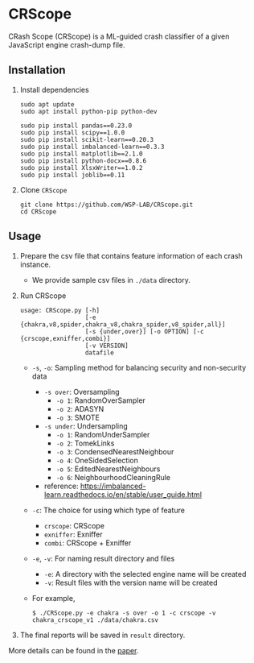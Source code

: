 # CRScope

CRash Scope (CRScope) is a ML-guided crash classifier of a given JavaScript engine crash-dump file.


## Installation
1. Install dependencies
	```
	sudo apt update
	sudo apt install python-pip python-dev

	sudo pip install pandas==0.23.0
	sudo pip install scipy==1.0.0
	sudo pip install scikit-learn==0.20.3
	sudo pip install imbalanced-learn==0.3.3
	sudo pip install matplotlib==2.1.0
	sudo pip install python-docx==0.8.6
	sudo pip install XlsxWriter==1.0.2
	sudo pip install joblib==0.11
	```

2. Clone `CRScope`
	```
	git clone https://github.com/WSP-LAB/CRScope.git
	cd CRScope
	```

## Usage
1. Prepare the csv file that contains feature information of each crash instance.
   - We provide sample csv files in `./data` directory.

2. Run CRScope
	```
	usage: CRScope.py [-h]
	                  [-e {chakra,v8,spider,chakra_v8,chakra_spider,v8_spider,all}]
	                  [-s {under,over}] [-o OPTION] [-c {crscope,exniffer,combi}]
	                  [-v VERSION]
	                  datafile
	```
	- `-s`, `-o`: Sampling method for balancing security and non-security data
		- `-s over`: Oversampling
			- `-o 1`: RandomOverSampler
			- `-o 2`: ADASYN
			- `-o 3`: SMOTE
		- `-s under`: Undersampling
			- `-o 1`: RandomUnderSampler
			- `-o 2`: TomekLinks
			- `-o 3`: CondensedNearestNeighbour
			- `-o 4`: OneSidedSelection
			- `-o 5`: EditedNearestNeighbours
			- `-o 6`: NeighbourhoodCleaningRule
		- reference: https://imbalanced-learn.readthedocs.io/en/stable/user_guide.html
	- `-c`: The choice for using which type of feature
		- `crscope`: CRScope
		- `exniffer`: Exniffer
		- `combi`: CRScope + Exniffer
	- `-e`, `-v`: For naming result directory and files
		- `-e`: A directory with the selected engine name will be created
		- `-v`: Result files with the version name will be created

	- For example,
		```
		$ ./CRScope.py -e chakra -s over -o 1 -c crscope -v chakra_crscope_v1 ./data/chakra.csv
		```

3. The final reports will be saved in `result` directory.

More details can be found in the [paper](./paper.pdf).
